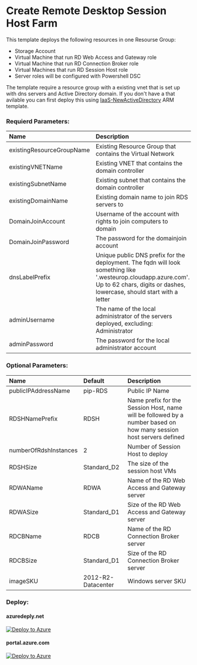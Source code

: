 # Create Remote Desktop Session Host Farm

This template deploys the following resources in one Resourse Group:

+	Storage Account
+	Virtual Machine that run RD Web Access and Gateway role
+ Virtual Machine that run RD Connection Broker role
+ Virtual Machines that run RD Session Host role
+ Server roles will be configured with Powershell DSC

The template require a resource group with a existing vnet that is set up with dns servers and Active Directory domain. If you don't have a that avilable you can first deploy this using [IaaS-NewActiveDirectory](https://github.com/haavardg/AzureARM/tree/master/IaaS-NewActiveDirectory) ARM template.

### Requierd Parameters:
|Name|Description|
|:---|:---------------------|
|existingResourceGroupName|Existing Resource Group that contains the Virtual Network|
|existingVNETName|Existing VNET that contains the domain controller|
|existingSubnetName|Existing subnet that contains the domain controller|
|existingDomainName|Existing domain name to join RDS servers to|
|DomainJoinAccount|Username of the account with rights to join computers to domain|
|DomainJoinPassword|The password for the domainjoin account|
|dnsLabelPrefix|Unique public DNS prefix for the deployment. The fqdn will look something like '<dnsname>.westeurop.cloudapp.azure.com'. Up to 62 chars, digits or dashes, lowercase, should start with a letter|
|adminUsername|The name of the local administrator of the servers deployed, excluding: Administrator|
|adminPassword|The password for the local administrator account|

### Optional Parameters:
|Name|Default|Description|
|:---|:-------------|:---------------------|
|publicIPAddressName|pip-RDS|Public IP Name|
|RDSHNamePrefix|RDSH|Name prefix for the Session Host, name will be followed by a number based on how many session host servers defined|
|numberOfRdshInstances|2|Number of Session Host to deploy|
|RDSHSize|Standard_D2|The size of the session host VMs|
|RDWAName|RDWA|Name of the RD Web Access and Gateway server|
|RDWASize|Standard_D1|Size of the RD Web Access and Gateway server|
|RDCBName|RDCB|Name of the RD Connection Broker server|
|RDCBSize|Standard_D1|Size of the RD Connection Broker server|
|imageSKU|2012-R2-Datacenter|Windows server SKU|



### Deploy:
#### azuredeply.net
[![Deploy to Azure](http://azuredeploy.net/deploybutton.png)](https://azuredeploy.net/)

#### portal.azure.com
[![Deploy to Azure](http://azuredeploy.net/deploybutton.png)](https://portal.azure.com/#create/Microsoft.Template/uri/https%3A%2F%2Fraw.githubusercontent.com%2Fhaavardg%2FAzureARM%2Fmaster%2FIaaS-RDS-Farm%2Fazuredeploy.json)
